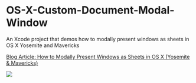 # OS-X-Custom-Document-Modal-Window
An Xcode project that demos how to modally present windows as sheets in OS X Yosemite and Mavericks

[Blog Article: How to Modally Present Windows as Sheets in OS X (Yosemite & Mavericks)](http://www.nickkuh.com/mac-os-x/how-to-modally-present-windows-as-sheets-in-os-x-yosemite-mavericks/2015/01/)

![](https://github.com/nickkuh/OS-X-Custom-Document-Modal-Window/blob/master/screenshot.png "")
